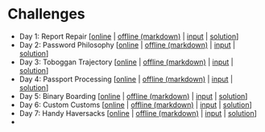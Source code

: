 # Challenges
 - Day 1: Report Repair [[online](https://adventofcode.com/2020/day/1) | [offline (markdown)](descriptions/Day1.md) | [input](inputs/Day1.txt) | [solution](../src/solutions/Day1.hx)]
 - Day 2: Password Philosophy  [[online](https://adventofcode.com/2020/day/2) | [offline (markdown)](descriptions/Day2.md) | [input](inputs/Day2.txt) | [solution](../src/solutions/Day2.hx)]
 - Day 3: Toboggan Trajectory  [[online](https://adventofcode.com/2020/day/3) | [offline (markdown)](descriptions/Day3.md) | [input](inputs/Day3.txt) | [solution](../src/solutions/Day3.hx)]
 - Day 4: Passport Processing  [[online](https://adventofcode.com/2020/day/4) | [offline (markdown)](descriptions/Day4.md) | [input](inputs/Day4.txt) | [solution](../src/solutions/Day4.hx)]
 - Day 5: Binary Boarding  [[online](https://adventofcode.com/2020/day/5) | [offline (markdown)](descriptions/Day5.md) | [input](inputs/Day5.txt) | [solution](../src/solutions/Day5.hx)]
 - Day 6: Custom Customs  [[online](https://adventofcode.com/2020/day/6) | [offline (markdown)](descriptions/Day6.md) | [input](inputs/Day6.txt) | [solution](../src/solutions/Day6.hx)]
 - Day 7: Handy Haversacks  [[online](https://adventofcode.com/2020/day/7) | [offline (markdown)](descriptions/Day7.md) | [input](inputs/Day7.txt) | [solution](../src/solutions/Day7.hx)]
 -